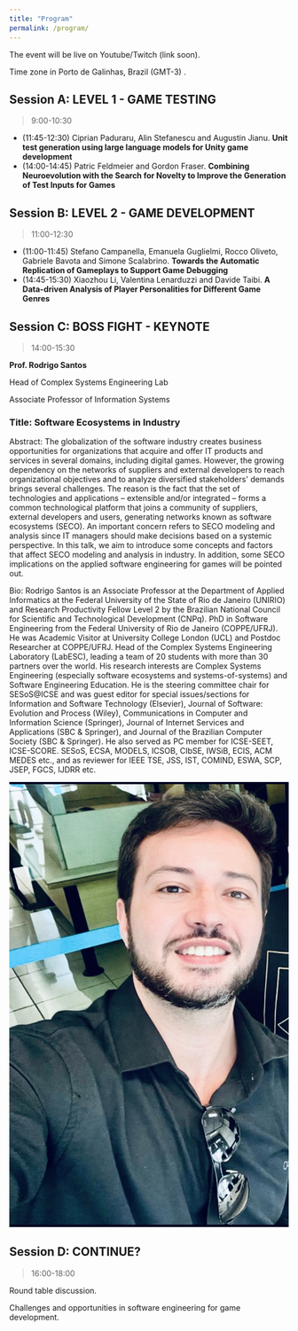 ```yaml
---
title: "Program"
permalink: /program/
---
```


The event will be live on Youtube/Twitch (link soon).

Time zone in Porto de Galinhas, Brazil (GMT-3) .

## Session A: LEVEL 1 - GAME TESTING
> 9:00-10:30

* (11:45-12:30) Ciprian Paduraru, Alin Stefanescu and Augustin Jianu. **Unit test generation using large language models for Unity game development**
* (14:00-14:45) Patric Feldmeier and Gordon Fraser. **Combining Neuroevolution with the Search for Novelty to Improve the Generation of Test Inputs for Games**

## Session B: LEVEL 2 - GAME DEVELOPMENT
> 11:00-12:30

* (11:00-11:45) Stefano Campanella, Emanuela Guglielmi, Rocco Oliveto, Gabriele Bavota and Simone Scalabrino. **Towards the Automatic Replication of Gameplays to Support Game Debugging**
* (14:45-15:30) Xiaozhou Li, Valentina Lenarduzzi and Davide Taibi. **A Data-driven Analysis of Player Personalities for Different Game Genres**

## Session C: BOSS FIGHT - KEYNOTE
> 14:00-15:30 

**Prof. Rodrigo Santos**

Head of Complex Systems Engineering Lab

Associate Professor of Information Systems

### Title: Software Ecosystems in Industry

Abstract: The globalization of the software industry creates business opportunities for organizations that acquire and offer IT products and services in several domains, including digital games. However, the growing dependency on the networks of suppliers and external developers to reach organizational objectives and to analyze diversified stakeholders' demands brings several challenges. The reason is the fact that the set of technologies and applications – extensible and/or integrated – forms a common technological platform that joins a community of suppliers, external developers and users, generating networks known as software ecosystems (SECO). An important concern refers to SECO modeling and analysis since IT managers should make decisions based on a systemic perspective. In this talk, we aim to introduce some concepts and factors that affect SECO modeling and analysis in industry. In addition, some SECO implications on the applied software engineering for games will be pointed out.

Bio: Rodrigo Santos is an Associate Professor at the Department of Applied Informatics at the Federal University of the State of Rio de Janeiro (UNIRIO) and Research Productivity Fellow Level 2 by the Brazilian National Council for Scientific and Technological Development (CNPq). PhD in Software Engineering from the Federal University of Rio de Janeiro (COPPE/UFRJ). He was Academic Visitor at University College London (UCL) and Postdoc Researcher at COPPE/UFRJ. Head of the Complex Systems Engineering Laboratory (LabESC), leading a team of 20 students with more than 30 partners over the world. His research interests are Complex Systems Engineering (especially software ecosystems and systems-of-systems) and Software Engineering Education. He is the steering committee chair for SESoS@ICSE and was guest editor for special issues/sections for Information and Software Technology (Elsevier), Journal of Software: Evolution and Process (Wiley), Communications in Computer and Information Science (Springer), Journal of Internet Services and Applications (SBC & Springer), and Journal of the Brazilian Computer Society (SBC & Springer). He also served as PC member for ICSE-SEET, ICSE-SCORE. SESoS, ECSA, MODELS, ICSOB, CIbSE, IWSiB, ECIS, ACM MEDES etc., and as reviewer for IEEE TSE, JSS, IST, COMIND, ESWA, SCP, JSEP, FGCS, IJDRR etc.

![](../assets/images/pics/rodrigo-keynote.jpeg)

## Session D: CONTINUE?
> 16:00-18:00

Round table discussion.

Challenges and opportunities in software engineering for game development.

<!-- Start	End	Event
9:00	10:30	Keynote Rodrigo
10:30	10:30	Break
11:00	11:45	Stefano Campanella, Emanuela Guglielmi, Rocco Oliveto, Gabriele Bavota and Simone Scalabrino. Towards the Automatic Replication of Gameplays to Support Game Debugging
11:45	12:30	Ciprian Paduraru, Alin Stefanescu and Augustin Jianu. Unit test generation using large language models for Unity game development
12:30	14:00	Break
14:00	14:45	Patric Feldmeier and Gordon Fraser. Combining Neuroevolution with the Search for Novelty to Improve the Generation of Test Inputs for Games
14:45	15:30	Xiaozhou Li, Valentina Lenarduzzi and Davide Taibi. A Data-driven Analysis of Player Personalities for Different Game Genres
15:30	16:00	Break
16:00	18:00	Round table discussion + Wrap up -->

<!-- ## Morning Sessions

* Welcome and Introductions
* Keynote Speaker (Academia)
* Session 1: Presentations and Discussions 
* Break
* Session 2: Presentations and Discussions

## Afternoon Sessions

* Keynote Speaker (Industry)
* Session 3: Presentations and Discussions
* Break
* Session 4: Presentations and Discussions
* Roundtable
* Call to Action and Wrap-up -->

